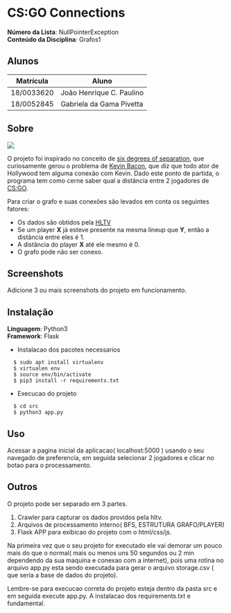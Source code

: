 # CS:GO Connections

**Número da Lista**: NullPointerException<br>
**Conteúdo da Disciplina**: Grafos1<br>

## Alunos
|Matrícula | Aluno |
| -- | -- |
| 18/0033620  |  João Henrique C. Paulino |
| 18/0052845  |  Gabriela da Gama Pivetta |

## Sobre 
<img src="https://img-tlctv1.mncdn.com/mnresize/640/-/upload/20-08/07/cs-go-101-620x350.jpg?0.7478140750624982">

O projeto foi inspirado no conceito de [six degrees of separation](https://en.wikipedia.org/wiki/Six_degrees_of_separation#:~:text=Six%20degrees%20of%20separation%20is,as%20the%20six%20handshakes%20rule.), que curiosamente gerou o problema de [Kevin Bacon](https://blogs.ams.org/mathgradblog/2013/11/22/degrees-kevin-bacon/), que diz que todo ator de Hollywood tem alguma conexão com Kevin. Dado este ponto de partida, o programa tem como cerne saber qual a distância entre 2 jogadores de [CS:GO](https://store.steampowered.com/app/730/CounterStrike_Global_Offensive/?l=brazilian).

Para criar o grafo e suas conexões são levados em conta os seguintes fatores:
 - Os dados são obtidos pela [HLTV](https://www.hltv.org/stats/teams)
 - Se um player **X** já esteve presente na mesma lineup que **Y**, então a distância entre eles é 1.
 - A distância do player **X** até ele mesmo é 0.
 - O grafo pode não ser conexo.

## Screenshots
Adicione 3 ou mais screenshots do projeto em funcionamento.

## Instalação 

**Linguagem**: Python3<br>
**Framework**: Flask<br>
 - Instalacao dos pacotes necessarios
```
  $ sudo apt install virtualenv
  $ virtualen env
  $ source env/bin/activate
  $ pip3 install -r requirements.txt

```
 - Execucao do projeto
```
  $ cd src
  $ python3 app.py
```

## Uso 
Acessar a pagina inicial da aplicacao( localhost:5000 ) usando o seu navegado de preferencia, em seguida selecionar 2 jogadores e clicar no botao para o processamento.

## Outros 
O projeto pode ser separado em 3 partes.

 1. Crawler para capturar os dados providos pela hltv.
 2. Arquivos de processamento interno( BFS, ESTRUTURA GRAFO/PLAYER)
 3. Flask APP para exibicao do projeto com o html/css/js.

Na primeira vez que o seu projeto for executado ele vai demorar um pouco mais do que o normal( mais ou menos uns 50 segundos ou 2 min dependendo da sua maquina e conexao com a internet), pois uma rotina no arquivo app.py esta sendo executada para gerar o arquivo storage.csv ( que seria a base de dados do projeto).

Lembre-se para execucao correta do projeto esteja dentro da pasta src e em seguida execute app.py. A instalacao dos requirements.txt e fundamental.
